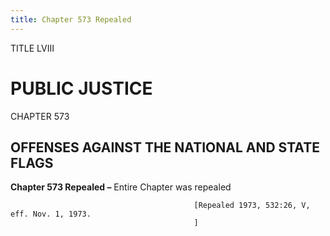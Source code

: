 ```yaml
---
title: Chapter 573 Repealed
---
```


TITLE LVIII
                                             
PUBLIC JUSTICE
==============

CHAPTER 573
                                             
OFFENSES AGAINST THE NATIONAL AND STATE FLAGS
---------------------------------------------

**Chapter 573 Repealed –** Entire Chapter was repealed


                                             [Repealed 1973, 532:26, V, eff. Nov. 1, 1973.
                                             ]

